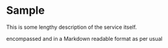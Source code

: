 <!-- //+gendoc type=description category=info id=foo.sample -->
# Sample

This is some lengthy description of the service itself.

encompassed and in a Markdown readable format as per usual

<!--//-gendoc -->
